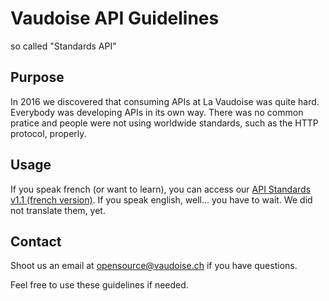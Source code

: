 # Vaudoise API Guidelines
so called "Standards API"

## Purpose

In 2016 we discovered that consuming APIs at La Vaudoise was quite hard. Everybody was developing APIs in its own way. There was no common pratice and people were not using worldwide standards, such as the HTTP protocol, properly.

## Usage

If you speak french (or want to learn), you can access our [API Standards v1.1 (french version)](fr/introduction.md).
If you speak english, well... you have to wait. We did not translate them, yet.

## Contact

Shoot us an email at opensource@vaudoise.ch if you have questions.

Feel free to use these guidelines if needed. 
